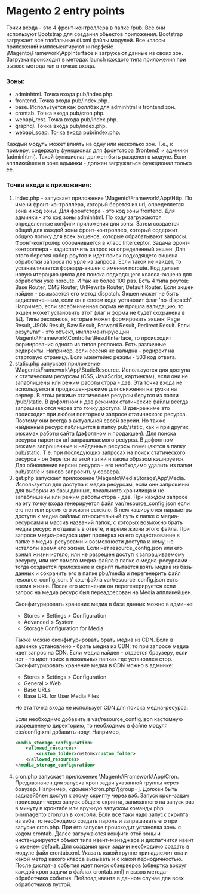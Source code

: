 # Magento 2 entry points

Точки входа - это 4 фронт-контроллера в папке /pub. Все они используют Bootstrap для создания обьектов приложения. Bootstrap загружает все глобальные di.xml файлы модулей. 
Все классы приложений имплементируют интерфейс \Magento\Framework\AppInterface и загружают данные из своих зон. Загрузка происходит в методах launch каждого типа приложения при вызове метода run в точках входа.

### Зоны:
- adminhtml. Точка входа pub/index.php. 
- frontend. Точка входа pub/index.php. 
- base. Используется как фоллбэк для adminhtml и frontend зон.
- crontab. Точка входа pub/cron.php.
- webapi_rest. Точка входа pub/index.php. 
- graphql. Точка входа pub/index.php. 
- webapi_soap. Точка входа pub/index.php. 

Каждый модуль может влиять на одну или несколько зон. Т.е., к примеру, содержать функционал для фронтстора (frontend) и админки (adminhtml). Такой функционал должен быть разделен в модуле. Если аппликейшен в зоне админки - должен загружаться функционал только ее.

### Точки входа в приложения:
<ol>
<li>index.php - запускает приложение \Magento\Framework\App\Http. По имени фронт-контроллера, который берется из url, определяется зона и код зоны. Для фронтстора - это код зоны frontend. Для админки - это код зоны adminhtml. По коду загружаются определенные конфиги приложения для зоны. Затем создается общий для каждой зоны фронт-контроллер, который содержит общую логику для всех экшенов, которые обрабатывают запросы. Фронт-контролер оборачивается в класс Interceptor. Задача фронт-контроллера - задиспатчить запрос на определенный экшен. Для этого берется набор роутов и идет поиск подходящего экшена обработки запроса по урле из запроса. Если такой не найдет, то устанавливается форвард-экшен с именем noroute. Код делает новую итерацию цикла для поиска подходящего класса-экшена для обработки уже noroute. И так не более 100 раз. 
Есть 4 типа роутов: Base Router, CMS Router, UrlRewrite Router, Default Router.
Если экшен найден - вызывается его метод dispatch.
Экшен может не быть задиспатченным, если он в своем коде установит флаг 'no-dispatch'. Например, если засабмиченная форма не прошла валидацию, то экшен может установить этот флаг и форма не будет сохранена в БД.
Типы респонсов, которые может формировать экшен: Page Result, JSON Result, Raw Result, Forward Result, Redirect Result.
Если результат - это объект, имплементирующий Magento\Framework\Controller\ResultInterface, то происходит формирования одного из типов респонса.
Есть различные редиректы. Например, если сессия не валидна - редирект на стартовую страницу. Если мэинтейнс режим - 503 код ответа.

<li>static.php запускает приложение \Magento\Framework\App\StaticResource. Используется для доступа к статическим ресурсам (CSS, JavaScript, картинкам), если они не запаблишены или режим работы стора - дэв. Эта точка входа не используется в продакшен-режиме для снижения нагрузки на сервер. В этом режиме статические ресурсы берутся из папки /pub/static.
В дэфолтном и дэв режимах статические файлы всегда запрашиваются через это точку доступа. 
В дэв-режиме это происходит при любом повторном запросе статического ресурса. Поэтому они всегда в актуальной своей версии. Но также найденный ресурс паблишится в папку pub/static, как и при других режимах работы сайта (дэфолтном и продакшен). Для поиска ресурса парсится url запрашиваемого ресурса. 
В дэфолтном режиме запрошенные и найденные ресурсы помещаются в папку  pub/static. Т.е. при последующих запросах на поиск статического ресурса - он берется из этой папки и таким образом кэшируется.
Для обновления версии ресурса - его необходимо удалить из папки pub/static и заново запросить у сервера.

<li>get.php запускает приложение \Magento\MediaStorage\App\Media. Используется для доступа к медиа ресурсам, если они запрошены для выборки из базы данных, локального хранилища  и не запаблишены или режим работы стора - дэв.
При каждом запросе на эту точку входа генерируется файл var/resource_config.json если его нет или время его жизни естекло. В нем кэшируются параметры доступа к медиа файлам: относительный путь к папке с медиа-ресурсами и массив названий папок, с которых возможно брать медиа ресурс и отдавать в ответе, и время жизни этого файла.
При запросе медиа-ресурса идет проверка на его существование в папке с медиа-ресурсами и возможности доступа к нему, не истелоли время его жизни. Если нет resource_config.json или его врнмя жизни истело, или не разрешен доступ к запрашиваемому ресурсу, или нет самого медиа-файла в папке с медиа-ресурсами - тогда создается приложение и скрипт пытается взять медиа из базы данных и сохранить его в папке pbu/media и перегенерить файл resource_config.json. 
У кэш-файла var/resource_config.json есть время жизни. После его истечения он перегенерируется если запрос на медиа ресурс был переадресован на Media аппликейшен.

Сконфигурировать хранение медиа в базе данных можно в админке:
- Stores > Settings > Configuration
- Advanced > System
- Storage Configuration for Media

Также можно сконфигурировать брать медиа из CDN.  Если в админке установлено - брать медиа из CDN, то при запросе медиа идет запрос на CDN. Если медиа найден - отдается браузеру, если нет - то идет поиск в локальных папках где установлен стор.
Сконфигурировать хранение медиа в CDN можно в админке:
- Stores > Settings > Configuration
- General > Web
- Base URLs
- Base URL for User Media Files

Но эта точка входа не использует CDN для поиска медиа-ресурса.

Если необходимо добавить в var/resource_config.json кастомную разрешенную директорию, то необходимо в файле модуля etc/config.xml добавить ноду. Например,
```xml
<media_storage_configuration>
	<allowed_resources>
        <custom_folder>custom</custom_folder>
    </allowed_resources>
</media_storage_configuration>
```

<li>cron.php запускает приложение \Magento\Framework\App\Cron. Предназначен для запуска крон задач указанной группы через браузер. Например, <домен>\cron.php?[group=<name>].
Должен быть задизейблен доступ к этому скрипту через вэб. Запуск крон-задач происходит через запуск общего скрипта, записанного на запуск раз в минуту в кронтабе или вручную запуском команды php bin/magento cron:run в консоли.
Если все таки надо запуск скрипта из вэба, то необходимо создать пароль и запрашивать его при запуске cron.php. При его запуске происходит установка зоны с кодом crontab. Далее загружаются конфиги этой зоны и инстанциируется объект типа ивент-мэнэджэра и диспатчится ивент с именем default.
Для создания крон задачи необходимо создать в модуле файл crontab.xml. Указать какой группе принадлежит она и какой метод какого класса вызывать и с какой периодичностью.
После диспатча события идет поиск обзерверов (обвертка вокруг каждой крон задачи в файлах crontab.xml) и вызов метода-обработчика события.  Пейлоад ивента в данном случае для всех обработчиков пустой.
